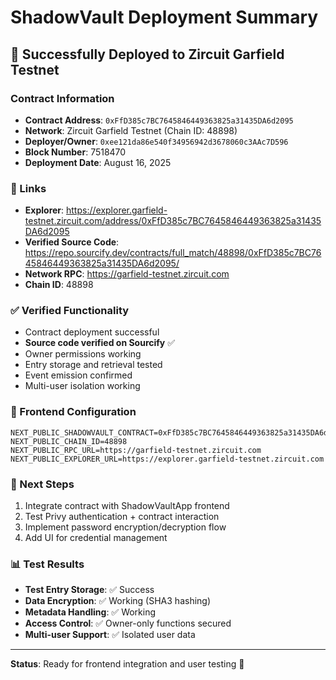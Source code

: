 # ShadowVault Deployment Summary

## 🎉 Successfully Deployed to Zircuit Garfield Testnet

### Contract Information
- **Contract Address**: `0xFfD385c7BC7645846449363825a31435DA6d2095`
- **Network**: Zircuit Garfield Testnet (Chain ID: 48898)
- **Deployer/Owner**: `0xee121da86e540f34956942d3678060c3AAc7D596`
- **Block Number**: 7518470
- **Deployment Date**: August 16, 2025

### 🔗 Links
- **Explorer**: https://explorer.garfield-testnet.zircuit.com/address/0xFfD385c7BC7645846449363825a31435DA6d2095
- **Verified Source Code**: https://repo.sourcify.dev/contracts/full_match/48898/0xFfD385c7BC7645846449363825a31435DA6d2095/
- **Network RPC**: https://garfield-testnet.zircuit.com
- **Chain ID**: 48898

### ✅ Verified Functionality
- Contract deployment successful
- **Source code verified on Sourcify** ✅
- Owner permissions working
- Entry storage and retrieval tested
- Event emission confirmed
- Multi-user isolation working

### 🔧 Frontend Configuration
```env
NEXT_PUBLIC_SHADOWVAULT_CONTRACT=0xFfD385c7BC7645846449363825a31435DA6d2095
NEXT_PUBLIC_CHAIN_ID=48898
NEXT_PUBLIC_RPC_URL=https://garfield-testnet.zircuit.com
NEXT_PUBLIC_EXPLORER_URL=https://explorer.garfield-testnet.zircuit.com
```

### 🚀 Next Steps
1. Integrate contract with ShadowVaultApp frontend
2. Test Privy authentication + contract interaction
3. Implement password encryption/decryption flow
4. Add UI for credential management

### 📊 Test Results
- **Test Entry Storage**: ✅ Success
- **Data Encryption**: ✅ Working (SHA3 hashing)
- **Metadata Handling**: ✅ Working
- **Access Control**: ✅ Owner-only functions secured
- **Multi-user Support**: ✅ Isolated user data

---

**Status**: Ready for frontend integration and user testing 🎯